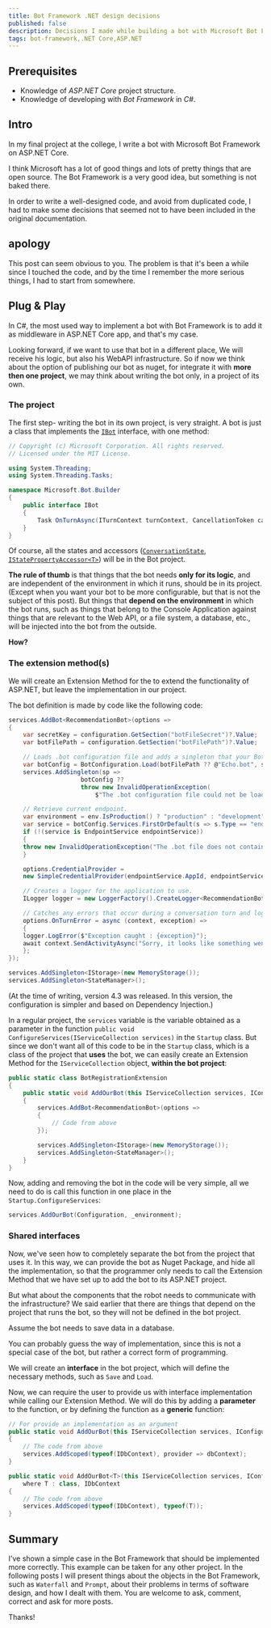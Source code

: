 ```yaml
---
title: Bot Framework .NET design decisions
published: false
description: Decisions I made while building a bot with Microsoft Bot Framework.
tags: bot-framework,.NET Core,ASP.NET
---
```


## Prerequisites

 - Knowledge of *ASP.NET Core* project structure.
 - Knowledge of developing with *Bot Framework* in *C#*.

## Intro

In my final project at the college, I write a bot with Microsoft Bot Framework on ASP.NET Core.

I think Microsoft has a lot of good things and lots of pretty things that are open source. The Bot Framework is a very good idea, but something is not baked there.

In order to write a well-designed code, and avoid from duplicated code, I had to make some decisions that seemed not to have been included in the original documentation.

## apology

This post can seem obvious to you. The problem is that it's been a while since I touched the code, and by the time I remember the more serious things, I had to start from somewhere.

## Plug & Play

In C#, the most used way to implement a bot with Bot Framework is to add it as middleware in ASP.NET Core app, and that's my case.

Looking forward, if we want to use that bot in a different place, We will receive his logic, but also his WebAPI infrastructure. So if now we think about the option of publishing our bot as nuget, for integrate it with **more then one project**, we may think about writing the bot only, in a project of its own.

### The project

The first step- writing the bot in its own project, is very straight. A bot is just a class that implements the [`IBot`](https://github.com/Microsoft/botbuilder-dotnet/blob/master/libraries/Microsoft.Bot.Builder/IBot.cs) interface, with one method:

```csharp
// Copyright (c) Microsoft Corporation. All rights reserved.
// Licensed under the MIT License.

using System.Threading;
using System.Threading.Tasks;

namespace Microsoft.Bot.Builder
{
    public interface IBot
    {
        Task OnTurnAsync(ITurnContext turnContext, CancellationToken cancellationToken = default(CancellationToken));
    }
}

```

Of course, all the states and accessors ([`ConversationState`](https://docs.microsoft.com/en-us/dotnet/api/microsoft.bot.builder.conversationstate), [`IStatePropertyAccessor<T>`](https://docs.microsoft.com/en-us/dotnet/api/microsoft.bot.builder.istatepropertyaccessor-1>)) will be in the Bot project.

**The rule of thumb** is that things that the bot needs __only for its logic__, and are independent of the environment in which it runs, should be in its project. (Except when you want your bot to be more configurable, but that is not the subject of this post). But things that __depend on the environment__ in which the bot runs, such as things that belong to the Console Application against things that are relevant to the Web API, or a file system, a database, etc., will be injected into the bot from the outside.

**How?**

### The extension method(s)

We will create an Extension Method for the to extend the functionality of ASP.NET, but leave the implementation in our project.

The bot definition is made by code like the following code:

```csharp
services.AddBot<RecommendationBot>(options =>
{
    var secretKey = configuration.GetSection("botFileSecret")?.Value;
    var botFilePath = configuration.GetSection("botFilePath")?.Value;

    // Loads .bot configuration file and adds a singleton that your Bot can access through dependency injection.
    var botConfig = BotConfiguration.Load(botFilePath ?? @"Echo.bot", secretKey);
    services.AddSingleton(sp =>
                    botConfig ??
                    throw new InvalidOperationException(
                        $"The .bot configuration file could not be loaded. ({botFilePath ?? @"Echo.bot"})"));

    // Retrieve current endpoint.
    var environment = env.IsProduction() ? "production" : "development";
    var service = botConfig.Services.FirstOrDefault(s => s.Type == "endpoint" && s.Name == environment);
    if (!(service is EndpointService endpointService))
    {
    throw new InvalidOperationException("The .bot file does not contain an endpoint.");
    }

    options.CredentialProvider =
    new SimpleCredentialProvider(endpointService.AppId, endpointService.AppPassword);

    // Creates a logger for the application to use.
    ILogger logger = new LoggerFactory().CreateLogger<RecommendationBot>();

    // Catches any errors that occur during a conversation turn and logs them.
    options.OnTurnError = async (context, exception) =>
    {
    logger.LogError($"Exception caught : {exception}");
    await context.SendActivityAsync("Sorry, it looks like something went wrong.");
    };
});

services.AddSingleton<IStorage>(new MemoryStorage());
services.AddSingleton<StateManager>();
```

(At the time of writing, version 4.3 was released. In this version, the configuration is simpler and based on Dependency Injection.)

In a regular project, the `services` variable is the variable obtained as a parameter in the function `public void ConfigureServices(IServiceCollection services)` in the `Startup` class. But since we don't want all of this code to be in the `Startup` class, which is a class of the project that **uses** the bot, we can easily create an Extension Method for the `IServiceCollection` object, **within the bot project**:

```csharp
public static class BotRegistrationExtension
{
    public static void AddOurBot(this IServiceCollection services, IConfiguration configuration, IHostingEnvironment env)
    {
        services.AddBot<RecommendationBot>(options =>
        {
            // Code from above
        });

        services.AddSingleton<IStorage>(new MemoryStorage());
        services.AddSingleton<StateManager>();
    }
}
```
Now, adding and removing the bot in the code will be very simple, all we need to do is call this function in one place in the `Startup.ConfigureServices`:

```csharp
services.AddOurBot(Configuration, _environment);
```

### Shared interfaces

Now, we've seen how to completely separate the bot from the project that uses it. In this way, we can provide the bot as Nuget Package, and hide all the implementation, so that the programmer only needs to call the Extension Method that we have set up to add the bot to its ASP.NET project.

But what about the components that the robot needs to communicate with the infrastructure? We said earlier that there are things that depend on the project that runs the bot, so they will not be defined in the bot project.

Assume the bot needs to save data in a database.

You can probably guess the way of implementation, since this is not a special case of the bot, but rather a correct form of programming.

We will create an **interface** in the bot project, which will define the necessary methods, such as `Save` and `Load`.

Now, we can require the user to provide us with interface implementation while calling our Extension Method. We will do this by adding a **parameter** to the function, or by defining the function as a **generic** function:

```csharp
// For provide an implementation as an argument
public static void AddOurBot(this IServiceCollection services, IConfiguration configuration, IHostingEnvironment env, IDbContext dbContext)
{
    // The code from above
    services.AddScoped(typeof(IDbContext), provider => dbContext);
}

public static void AddOurBot<T>(this IServiceCollection services, IConfiguration configuration, IHostingEnvironment env)
    where T : class, IDbContext
{
    // The code from above
    services.AddScoped(typeof(IDbContext), typeof(T));
}
```

## Summary

I've shown a simple case in the Bot Framework that should be implemented more correctly.
This example can be taken for any other project.
In the following posts I will present things about the objects in the Bot Framework, such as `Waterfall` and `Prompt`, about their problems in terms of software design, and how I dealt with them.
You are welcome to ask, comment, correct and ask for more posts.

Thanks!
